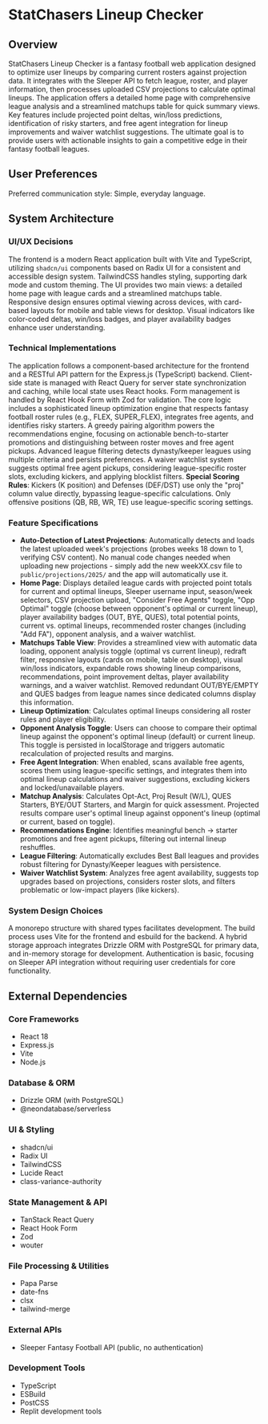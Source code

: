 # StatChasers Lineup Checker

## Overview
StatChasers Lineup Checker is a fantasy football web application designed to optimize user lineups by comparing current rosters against projection data. It integrates with the Sleeper API to fetch league, roster, and player information, then processes uploaded CSV projections to calculate optimal lineups. The application offers a detailed home page with comprehensive league analysis and a streamlined matchups table for quick summary views. Key features include projected point deltas, win/loss predictions, identification of risky starters, and free agent integration for lineup improvements and waiver watchlist suggestions. The ultimate goal is to provide users with actionable insights to gain a competitive edge in their fantasy football leagues.

## User Preferences
Preferred communication style: Simple, everyday language.

## System Architecture

### UI/UX Decisions
The frontend is a modern React application built with Vite and TypeScript, utilizing `shadcn/ui` components based on Radix UI for a consistent and accessible design system. TailwindCSS handles styling, supporting dark mode and custom theming. The UI provides two main views: a detailed home page with league cards and a streamlined matchups table. Responsive design ensures optimal viewing across devices, with card-based layouts for mobile and table views for desktop. Visual indicators like color-coded deltas, win/loss badges, and player availability badges enhance user understanding.

### Technical Implementations
The application follows a component-based architecture for the frontend and a RESTful API pattern for the Express.js (TypeScript) backend. Client-side state is managed with React Query for server state synchronization and caching, while local state uses React hooks. Form management is handled by React Hook Form with Zod for validation. The core logic includes a sophisticated lineup optimization engine that respects fantasy football roster rules (e.g., FLEX, SUPER_FLEX), integrates free agents, and identifies risky starters. A greedy pairing algorithm powers the recommendations engine, focusing on actionable bench-to-starter promotions and distinguishing between roster moves and free agent pickups. Advanced league filtering detects dynasty/keeper leagues using multiple criteria and persists preferences. A waiver watchlist system suggests optimal free agent pickups, considering league-specific roster slots, excluding kickers, and applying blocklist filters. **Special Scoring Rules**: Kickers (K position) and Defenses (DEF/DST) use only the "proj" column value directly, bypassing league-specific calculations. Only offensive positions (QB, RB, WR, TE) use league-specific scoring settings.

### Feature Specifications
- **Auto-Detection of Latest Projections**: Automatically detects and loads the latest uploaded week's projections (probes weeks 18 down to 1, verifying CSV content). No manual code changes needed when uploading new projections - simply add the new weekXX.csv file to `public/projections/2025/` and the app will automatically use it.
- **Home Page**: Displays detailed league cards with projected point totals for current and optimal lineups, Sleeper username input, season/week selectors, CSV projection upload, "Consider Free Agents" toggle, "Opp Optimal" toggle (choose between opponent's optimal or current lineup), player availability badges (OUT, BYE, QUES), total potential points, current vs. optimal lineups, recommended roster changes (including "Add FA"), opponent analysis, and a waiver watchlist.
- **Matchups Table View**: Provides a streamlined view with automatic data loading, opponent analysis toggle (optimal vs current lineup), redraft filter, responsive layouts (cards on mobile, table on desktop), visual win/loss indicators, expandable rows showing lineup comparisons, recommendations, point improvement deltas, player availability warnings, and a waiver watchlist. Removed redundant OUT/BYE/EMPTY and QUES badges from league names since dedicated columns display this information.
- **Lineup Optimization**: Calculates optimal lineups considering all roster rules and player eligibility.
- **Opponent Analysis Toggle**: Users can choose to compare their optimal lineup against the opponent's optimal lineup (default) or current lineup. This toggle is persisted in localStorage and triggers automatic recalculation of projected results and margins.
- **Free Agent Integration**: When enabled, scans available free agents, scores them using league-specific settings, and integrates them into optimal lineup calculations and waiver suggestions, excluding kickers and locked/unavailable players.
- **Matchup Analysis**: Calculates Opt-Act, Proj Result (W/L), QUES Starters, BYE/OUT Starters, and Margin for quick assessment. Projected results compare user's optimal lineup against opponent's lineup (optimal or current, based on toggle).
- **Recommendations Engine**: Identifies meaningful bench → starter promotions and free agent pickups, filtering out internal lineup reshuffles.
- **League Filtering**: Automatically excludes Best Ball leagues and provides robust filtering for Dynasty/Keeper leagues with persistence.
- **Waiver Watchlist System**: Analyzes free agent availability, suggests top upgrades based on projections, considers roster slots, and filters problematic or low-impact players (like kickers).

### System Design Choices
A monorepo structure with shared types facilitates development. The build process uses Vite for the frontend and esbuild for the backend. A hybrid storage approach integrates Drizzle ORM with PostgreSQL for primary data, and in-memory storage for development. Authentication is basic, focusing on Sleeper API integration without requiring user credentials for core functionality.

## External Dependencies

### Core Frameworks
- React 18
- Express.js
- Vite
- Node.js

### Database & ORM
- Drizzle ORM (with PostgreSQL)
- @neondatabase/serverless

### UI & Styling
- shadcn/ui
- Radix UI
- TailwindCSS
- Lucide React
- class-variance-authority

### State Management & API
- TanStack React Query
- React Hook Form
- Zod
- wouter

### File Processing & Utilities
- Papa Parse
- date-fns
- clsx
- tailwind-merge

### External APIs
- Sleeper Fantasy Football API (public, no authentication)

### Development Tools
- TypeScript
- ESBuild
- PostCSS
- Replit development tools